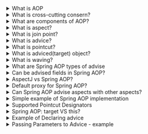 <details>
  <summary>What is AOP</summary>
Aspect orienting programming allows to solve cross-cutting consern. When we have a layered application and there is some functionality 
  that cuts across the layers, like logging, security, transaction management and etc.
</details>

<details>
  <summary>What is cross-cutting consern?</summary>
  Concern that cut across multiple types and objects
</details>

<details>
  <summary>What are components of AOP?</summary>

- aspect
- join point
- advice
- pointcut
</details>

<details>
  <summary>What is aspect?</summary>
  A module or class that cuts across multiple classes. 
  Example: Transaction management
</details>

<details>
  <summary>What is join point?</summary>
A point during the execution of a program where the aspect can be applied.
In Spring AOP, a join point always represents a method execution.
</details>

<details>
  <summary>What is advice?</summary>
Action taken by the aspect in a specific join point
Types: before, after, around
</details>

<details>
  <summary>What is pointcut?</summary>
  A predicate that matches join points. Advice is associated with a pointcut expression and runs at any join point matched by the pointcut 
  (for example, the execution of a method with a certain name).
</details>

<details>
  <summary>What is adviced(target) object?</summary>
  An object being advised by one or more aspects. Since Spring AOP is implemented by using runtime proxies, this object is always a proxied object.
</details>

<details>
  <summary>What is waving?</summary>
  Linking aspects with other application types or objects to create an advised object.
</details>

<details>
  <summary>What are Spring AOP types of advise</summary>
  
- Before
- After returning
- After throwing
- After (finally)
- Around - the most general kind, should not be used frequently
</details>

<details>
  <summary>Can be advised fields in Spring AOP?</summary>
  Spring AOP - Field interception is not implemented
</details>

<details>
  <summary>AspectJ vs Spring AOP?</summary>

Spring AOP:
- proxy based in runtime
- only use method-execution join points
- aspects aren't applied when calling another method within the same class
- only for beans
- runtime overhead

AspectJ AOP:
- load-time weaving - needs AspectJ Compiler
- supports all joinpoints
- aspects are applied when calling another method within the same class
- no restrictions
- less runtime overhead
</details>

<details>
  <summary>Default proxy for Spring AOP?</summary>
JDK dynamic proxy (interface based). But also can use CGLIB
</details>

<details>
  <summary>Can Spring AOP advise aspects with other aspects?</summary>
  No. Because the proxy-based mechanism.
</details>

<details>
  <summary>Simple example of Spring AOP implementation</summary>
  
  ```
  // enable AspectJ support
@Configuration
@EnableAspectJAutoProxy
public class AppConfig {
}

// declaring the aspect
@Aspect
public class NotVeryUsefulAspect {


  @Pointcut("execution(* transfer(..))") // the pointcut expression
    private void anyOldTransfer() {} // the pointcut signature
		
}
  ```
</details>

<details>
  <summary>Supported Pointcut Designators</summary>
  
- `this`
- `target`
- `args`
- `@target`
- `@args`
- `@within`
- `@annotation`
- + Spring AOP: `bean`(idOrNameOfBean)

@Pointcut("execution(public * *(..))")
	public void publicMethod() {}

@Pointcut("within(com.xyz.trading..*)")
	public void inTrading() {}

@Pointcut("publicMethod() && inTrading()")
	public void tradingOperation() {}

// The execution of any method with a name that begins with set:
@Pointcut("execution(* set*(..))")
	public void setMethod() {}

// The execution of any method defined by the AccountService interface:
@Pointcut("execution(* com.xyz.service.AccountService.*(..))")
	public void accountServiceMethod() {}

// where the argument passed at runtime is Serializable
@Pointcut("args(java.io.Serializable)")
	public void serializableParamMethod() {}

// target object has a @Transactional annotation
@Pointcut("@target(org.springframework.transaction.annotation.Transactional)")
	public void transactionalAnnotatedObjectMethod() {}

// declared type of the target object has an @Transactional annotation
@Pointcut("@within(org.springframework.transaction.annotation.Transactional)")

// executing method has an @Transactional annotation:
@Pointcut("@annotation(org.springframework.transaction.annotation.Transactional)")

// runtime type of the argument passed has the @Classified annotation:
@Pointcut("@args(com.xyz.security.Classified)")

// on a Spring bean named tradeService:
@Pointcut("bean(tradeService)")
</details>

<details>
  <summary>Spring AOP: target VS this?</summary>

// interface AccountService implements Service

// class BasicAccountService implements AccountService

// proxied by an iterface - means by AccountService

// BasicAnnotationService methods don't match
// because proxy AccountService doesn't implement AccountService
@Pointcut("this(com.xyz.service.AccountService)")
	public void accountServiceMethod() {}

// BasicAnnotationService methods match
// because proxy target BasicAnnotationService implements AccountService
@Pointcut("target(com.xyz.service.AccountService)")
	public void accountServiceMethod() {}

// this(Type) - Checks the proxy type - method of obj that impl ProxyType that impl Type 
// target(Type) - Checks the declared type - method of obj that impl Type 

</details>


<details>
  <summary>Example of Declaring advice</summary>
  
  ```
  @Aspect
public class BeforeExample {
	// 1 - inline pointcut expression
	@Before("execution(* com.xyz.dao.*.*(..))")
	public void doAccessCheck() {
		// ...
	}
	// 2 - named pointcut
	@Before("com.xyz.CommonPointcuts.dataAccessOperation()")
	public void doAccessCheck() {
		// ...
	}
}
  ```
</details>

<details>
  <summary>Passing Parameters to Advice - example</summary>

```
// 1 way of wiring
@Before("execution(* com.xyz.dao.*.*(..)) && args(account,..)")
public void validateAccount(Account account) {
	// ...
}
// 2 way of wiring - to declare a named pointcut with parameter that will 
// refer to the advice
@Pointcut("execution(* com.xyz.dao.*.*(..)) && args(account,..)")
private void accountDataAccessOperation(Account account) {}
//
@Before("accountDataAccessOperation(account)")
public void validateAccount(Account account) {
	// ...
}
```
</details>
